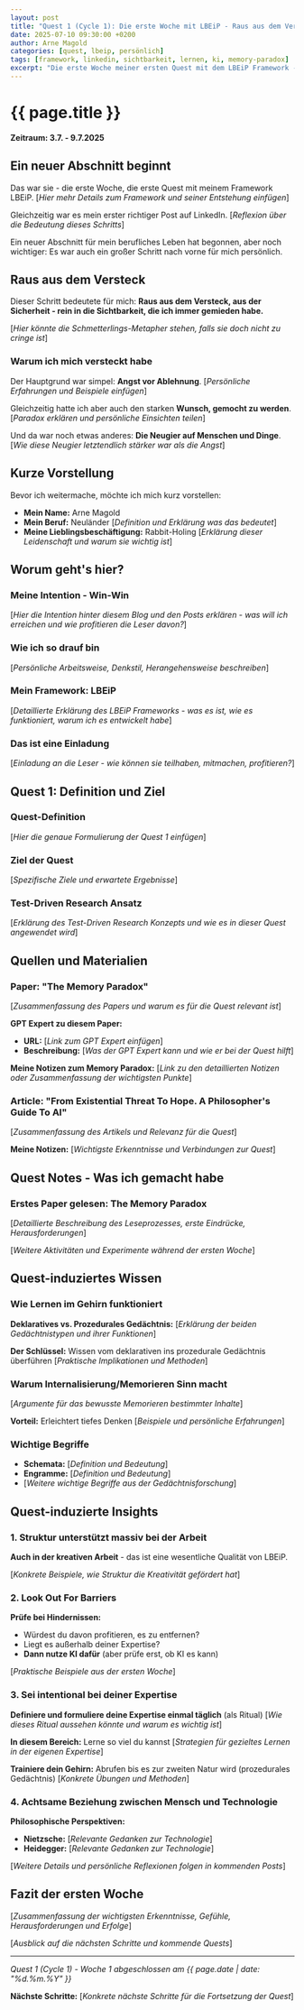 ```yaml
---
layout: post
title: "Quest 1 (Cycle 1): Die erste Woche mit LBEiP - Raus aus dem Versteck, rein in die Sichtbarkeit"
date: 2025-07-10 09:30:00 +0200
author: Arne Magold
categories: [quest, lbeip, persönlich]
tags: [framework, linkedin, sichtbarkeit, lernen, ki, memory-paradox]
excerpt: "Die erste Woche meiner ersten Quest mit dem LBEiP Framework - ein Schritt aus der Sicherheit in die Sichtbarkeit und was ich dabei über Lernen, Gedächtnis und die Beziehung zwischen Mensch und Technologie gelernt habe."
---
```


# {{ page.title }}

**Zeitraum: 3.7. - 9.7.2025**

## Ein neuer Abschnitt beginnt

Das war sie - die erste Woche, die erste Quest mit meinem Framework LBEiP. [_Hier mehr Details zum Framework und seiner Entstehung einfügen_]

Gleichzeitig war es mein erster richtiger Post auf LinkedIn. [_Reflexion über die Bedeutung dieses Schritts_]

Ein neuer Abschnitt für mein berufliches Leben hat begonnen, aber noch wichtiger: Es war auch ein großer Schritt nach vorne für mich persönlich.

## Raus aus dem Versteck

Dieser Schritt bedeutete für mich: **Raus aus dem Versteck, aus der Sicherheit - rein in die Sichtbarkeit, die ich immer gemieden habe.**

[_Hier könnte die Schmetterlings-Metapher stehen, falls sie doch nicht zu cringe ist_]

### Warum ich mich versteckt habe

Der Hauptgrund war simpel: **Angst vor Ablehnung**. [_Persönliche Erfahrungen und Beispiele einfügen_]

Gleichzeitig hatte ich aber auch den starken **Wunsch, gemocht zu werden**. [_Paradox erklären und persönliche Einsichten teilen_]

Und da war noch etwas anderes: **Die Neugier auf Menschen und Dinge**. [_Wie diese Neugier letztendlich stärker war als die Angst_]

## Kurze Vorstellung

Bevor ich weitermache, möchte ich mich kurz vorstellen:

- **Mein Name:** Arne Magold
- **Mein Beruf:** Neuländer [_Definition und Erklärung was das bedeutet_]
- **Meine Lieblingsbeschäftigung:** Rabbit-Holing [_Erklärung dieser Leidenschaft und warum sie wichtig ist_]

## Worum geht's hier?

### Meine Intention - Win-Win

[_Hier die Intention hinter diesem Blog und den Posts erklären - was will ich erreichen und wie profitieren die Leser davon?_]

### Wie ich so drauf bin

[_Persönliche Arbeitsweise, Denkstil, Herangehensweise beschreiben_]

### Mein Framework: LBEiP

[_Detaillierte Erklärung des LBEiP Frameworks - was es ist, wie es funktioniert, warum ich es entwickelt habe_]

### Das ist eine Einladung

[_Einladung an die Leser - wie können sie teilhaben, mitmachen, profitieren?_]

## Quest 1: Definition und Ziel

### Quest-Definition

[_Hier die genaue Formulierung der Quest 1 einfügen_]

### Ziel der Quest

[_Spezifische Ziele und erwartete Ergebnisse_]

### Test-Driven Research Ansatz

[_Erklärung des Test-Driven Research Konzepts und wie es in dieser Quest angewendet wird_]

## Quellen und Materialien

### Paper: "The Memory Paradox"

[_Zusammenfassung des Papers und warum es für die Quest relevant ist_]

**GPT Expert zu diesem Paper:**
- **URL:** [_Link zum GPT Expert einfügen_]
- **Beschreibung:** [_Was der GPT Expert kann und wie er bei der Quest hilft_]

**Meine Notizen zum Memory Paradox:**
[_Link zu den detaillierten Notizen oder Zusammenfassung der wichtigsten Punkte_]

### Article: "From Existential Threat To Hope. A Philosopher's Guide To AI"

[_Zusammenfassung des Artikels und Relevanz für die Quest_]

**Meine Notizen:**
[_Wichtigste Erkenntnisse und Verbindungen zur Quest_]

## Quest Notes - Was ich gemacht habe

### Erstes Paper gelesen: The Memory Paradox

[_Detaillierte Beschreibung des Leseprozesses, erste Eindrücke, Herausforderungen_]

[_Weitere Aktivitäten und Experimente während der ersten Woche_]

## Quest-induziertes Wissen

### Wie Lernen im Gehirn funktioniert

**Deklaratives vs. Prozedurales Gedächtnis:**
[_Erklärung der beiden Gedächtnistypen und ihrer Funktionen_]

**Der Schlüssel:** Wissen vom deklarativen ins prozedurale Gedächtnis überführen
[_Praktische Implikationen und Methoden_]

### Warum Internalisierung/Memorieren Sinn macht

[_Argumente für das bewusste Memorieren bestimmter Inhalte_]

**Vorteil:** Erleichtert tiefes Denken
[_Beispiele und persönliche Erfahrungen_]

### Wichtige Begriffe

- **Schemata:** [_Definition und Bedeutung_]
- **Engramme:** [_Definition und Bedeutung_]
- [_Weitere wichtige Begriffe aus der Gedächtnisforschung_]

## Quest-induzierte Insights

### 1. Struktur unterstützt massiv bei der Arbeit

**Auch in der kreativen Arbeit** - das ist eine wesentliche Qualität von LBEiP.

[_Konkrete Beispiele, wie Struktur die Kreativität gefördert hat_]

### 2. Look Out For Barriers

**Prüfe bei Hindernissen:**
- Würdest du davon profitieren, es zu entfernen?
- Liegt es außerhalb deiner Expertise?
- **Dann nutze KI dafür** (aber prüfe erst, ob KI es kann)

[_Praktische Beispiele aus der ersten Woche_]

### 3. Sei intentional bei deiner Expertise

**Definiere und formuliere deine Expertise einmal täglich** (als Ritual)
[_Wie dieses Ritual aussehen könnte und warum es wichtig ist_]

**In diesem Bereich:** Lerne so viel du kannst
[_Strategien für gezieltes Lernen in der eigenen Expertise_]

**Trainiere dein Gehirn:** Abrufen bis es zur zweiten Natur wird (prozedurales Gedächtnis)
[_Konkrete Übungen und Methoden_]

### 4. Achtsame Beziehung zwischen Mensch und Technologie

**Philosophische Perspektiven:**
- **Nietzsche:** [_Relevante Gedanken zur Technologie_]
- **Heidegger:** [_Relevante Gedanken zur Technologie_]

[_Weitere Details und persönliche Reflexionen folgen in kommenden Posts_]

## Fazit der ersten Woche

[_Zusammenfassung der wichtigsten Erkenntnisse, Gefühle, Herausforderungen und Erfolge_]

[_Ausblick auf die nächsten Schritte und kommende Quests_]

---

*Quest 1 (Cycle 1) - Woche 1 abgeschlossen am {{ page.date | date: "%d.%m.%Y" }}*

**Nächste Schritte:**
[_Konkrete nächste Schritte für die Fortsetzung der Quest_]
